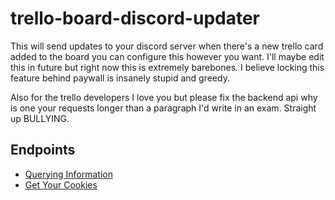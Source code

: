 # trello-board-discord-updater
This will send updates to your discord server when there's a new trello card added to the board you can configure this however you want. I'll maybe edit this in future but right now this is extremely barebones. I believe locking this feature behind paywall is insanely stupid and greedy.

Also for the trello developers I love you but please fix the backend api why is one your requests longer than a paragraph I'd write in an exam. Straight up BULLYING.

<h2>Endpoints</h2>
<ul>
  <li><a href=/basic>Querying Information</a></li>
  <li><a href=#cookie>Get Your Cookies</a></li>
</ul>
